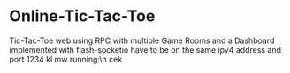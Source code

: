# Online-Tic-Tac-Toe
Tic-Tac-Toe web using RPC with multiple Game Rooms and a Dashboard
implemented with flash-socketio
have to be on the same ipv4 address and port 1234
kl mw running:\n
cek
